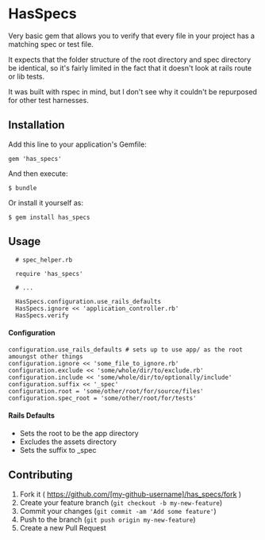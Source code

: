 # HasSpecs

Very basic gem that allows you to verify that every file in your project has a matching spec or test file.

It expects that the folder structure of the root directory and spec directory be identical, so it's fairly limited in the fact that it doesn't look at rails route or lib tests.

It was built with rspec in mind, but I don't see why it couldn't be repurposed for other test harnesses.

## Installation

Add this line to your application's Gemfile:

    gem 'has_specs'

And then execute:

    $ bundle

Or install it yourself as:

    $ gem install has_specs

## Usage

```
  # spec_helper.rb

  require 'has_specs'
  
  # ...

  HasSpecs.configuration.use_rails_defaults
  HasSpecs.ignore << 'application_controller.rb'
  HasSpecs.verify
```

#### Configuration

```
configuration.use_rails_defaults # sets up to use app/ as the root amoungst other things
configuration.ignore << 'some_file_to_ignore.rb'
configuration.exclude << 'some/whole/dir/to/exclude.rb'
configuration.include << 'some/whole/dir/to/optionally/include'
configuration.suffix << '_spec'
configuration.root = 'some/other/root/for/source/files'
configuration.spec_root = 'some/other/root/for/tests'
```

#### Rails Defaults

 * Sets the root to be the app directory
 * Excludes the assets directory
 * Sets the suffix to _spec



## Contributing

1. Fork it ( https://github.com/[my-github-username]/has_specs/fork )
2. Create your feature branch (`git checkout -b my-new-feature`)
3. Commit your changes (`git commit -am 'Add some feature'`)
4. Push to the branch (`git push origin my-new-feature`)
5. Create a new Pull Request
